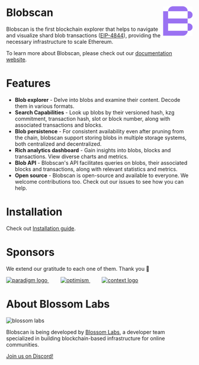 # Blobscan <a href="#"><img align="right" src=".github/assets/logo.svg" height="80px" /></a>

Blobscan is the first blockchain explorer that helps to navigate and visualize shard blob transactions ([EIP-4844](https://www.eip4844.com)), providing the necessary infrastructure to scale Ethereum.

To learn more about Blobscan, please check out our [documentation website](https://docs.blobscan.com).

# Features

* **Blob explorer** - Delve into blobs and examine their content. Decode them in various formats.
* **Search Capabilities** - Look up blobs by their versioned hash, kzg commitment, transaction hash, slot or block number, along with associated transactions and blocks.
* **Blob persistence** - For consistent availability even after pruning from the chain, blobscan support storing blobs in multiple storage systems, both centralized and decentralized.
* **Rich analytics dashboard** - Gain insights into blobs, blocks and transactions. View diverse charts and metrics.
* **Blob API** - Blobscan's API facilitates queries on blobs, their associated blocks and transactions, along with relevant statistics and metrics.
* **Open source** - Blobscan is open-source and available to everyone. We welcome contributions too. Check out our issues to see how you can help.

# Installation

Check out [Installation guide](https://docs.blobscan.com/docs/installation).

# Sponsors

We extend our gratitude to each one of them. Thank you 🙏

<p>
  <a href="https://ethereum.foundation">
    <picture>
      <source media="(prefers-color-scheme: dark)" srcset="https://esp.ethereum.foundation/_next/static/media/esp-logo.96fc01cc.svg"/>
      <img alt="paradigm logo" src="https://esp.ethereum.foundation/_next/static/media/esp-logo.96fc01cc.svg" width="auto" height="60"/>
    </picture>
  </a>
  &nbsp;&nbsp;&nbsp;&nbsp;&nbsp;&nbsp;&nbsp;
  <a href="https://www.optimism.io">
    <picture>
      <source media="(prefers-color-scheme: dark)" srcset="https://raw.githubusercontent.com/ethereum-optimism/brand-kit/main/assets/svg/Profile-Logo.svg"/>
      <img alt="optimism" src="https://raw.githubusercontent.com/ethereum-optimism/brand-kit/main/assets/svg/Profile-Logo.svg" width="auto" height="60"/>
    </picture>
  </a>
  &nbsp;&nbsp;&nbsp;&nbsp;&nbsp;&nbsp;&nbsp;
  <a href="https://scroll.io">
    <picture>
      <source media="(prefers-color-scheme: dark)" srcset="https://file.notion.so/f/f/cc12e519-e01d-4277-9573-3fe8e5bdf9ce/3d733a9c-fecf-452e-bdd3-c322b5c80a95/Scroll_full_logo_30086px_RGB.svg?id=fd4f5c30-b768-4bdb-bc71-bae26aee5fee&table=block&spaceId=cc12e519-e01d-4277-9573-3fe8e5bdf9ce&expirationTimestamp=1705334400000&signature=3ORrSoAyalOOSnF4j4rFJrFl56RY6hxMWZNkVpUaXoc&downloadName=Scroll_full+logo_300*86px_RGB.svg"/>
      <img alt="context logo" src="https://file.notion.so/f/f/cc12e519-e01d-4277-9573-3fe8e5bdf9ce/3d733a9c-fecf-452e-bdd3-c322b5c80a95/Scroll_full_logo_30086px_RGB.svg?id=fd4f5c30-b768-4bdb-bc71-bae26aee5fee&table=block&spaceId=cc12e519-e01d-4277-9573-3fe8e5bdf9ce&expirationTimestamp=1705334400000&signature=3ORrSoAyalOOSnF4j4rFJrFl56RY6hxMWZNkVpUaXoc&downloadName=Scroll_full+logo_300*86px_RGB.svg" width="auto" height="60"/>
</picture>
</a>
</p>



# About Blossom Labs

![blossom labs](https://blossom.software/img/logo.svg)

Blobscan is being developed by [Blossom Labs](https://blossom.software/), a developer team specialized in building blockchain-based infrastructure for online communities.

[Join us on Discord!](https://discordapp.com/invite/fmqrqhkjHY/)
